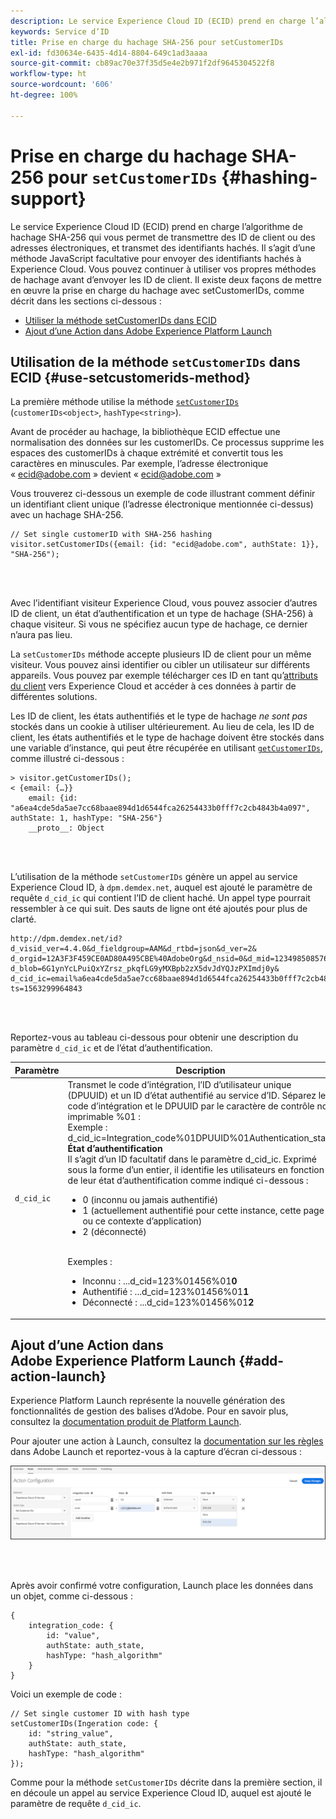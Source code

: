 ```yaml
---
description: Le service Experience Cloud ID (ECID) prend en charge l’algorithme de hachage SHA-256 qui vous permet de transmettre des ID de client ou des adresses électroniques, et transmet des identifiants hachés. Il s’agit d’une méthode JavaScript facultative pour envoyer des identifiants hachés à Experience Cloud. Vous pouvez continuer à utiliser vos propres méthodes de hachage avant d’envoyer les ID de client.
keywords: Service d’ID
title: Prise en charge du hachage SHA-256 pour setCustomerIDs
exl-id: fd30634e-6435-4d14-8804-649c1ad3aaaa
source-git-commit: cb89ac70e37f35d5e4e2b971f2df9645304522f8
workflow-type: ht
source-wordcount: '606'
ht-degree: 100%

---
```


# Prise en charge du hachage SHA-256 pour `setCustomerIDs` {#hashing-support}

Le service Experience Cloud ID (ECID) prend en charge l’algorithme de hachage SHA-256 qui vous permet de transmettre des ID de client ou des adresses électroniques, et transmet des identifiants hachés. Il s’agit d’une méthode JavaScript facultative pour envoyer des identifiants hachés à Experience Cloud. Vous pouvez continuer à utiliser vos propres méthodes de hachage avant d’envoyer les ID de client.
Il existe deux façons de mettre en œuvre la prise en charge du hachage avec setCustomerIDs, comme décrit dans les sections ci-dessous :

* [Utiliser la méthode setCustomerIDs dans ECID](/help/reference/hashing-support.md#use-setcustomerids-method)
* [Ajout d’une Action dans Adobe Experience Platform Launch](/help/reference/hashing-support.md#add-action-launch)

## Utilisation de la méthode `setCustomerIDs` dans ECID {#use-setcustomerids-method}

La première méthode utilise la méthode [`setCustomerIDs`](/help/library/get-set/setcustomerids.md) (`customerIDs<object>`, `hashType<string>`).

Avant de procéder au hachage, la bibliothèque ECID effectue une normalisation des données sur les customerIDs. Ce processus supprime les espaces des customerIDs à chaque extrémité et convertit tous les caractères en minuscules. Par exemple, l’adresse électronique « ecid@adobe.com » devient « ecid@adobe.com »

Vous trouverez ci-dessous un exemple de code illustrant comment définir un identifiant client unique (l’adresse électronique mentionnée ci-dessus) avec un hachage SHA-256.

```
// Set single customerID with SHA-256 hashing
visitor.setCustomerIDs({email: {id: "ecid@adobe.com", authState: 1}}, "SHA-256");
```

<br> 

Avec l’identifiant visiteur Experience Cloud, vous pouvez associer d’autres ID de client, un état d’authentification et un type de hachage (SHA-256) à chaque visiteur. Si vous ne spécifiez aucun type de hachage, ce dernier n’aura pas lieu.

La `setCustomerIDs` méthode accepte plusieurs ID de client pour un même visiteur. Vous pouvez ainsi identifier ou cibler un utilisateur sur différents appareils. Vous pouvez par exemple télécharger ces ID en tant qu’[attributs du client](https://experienceleague.adobe.com/docs/core-services/interface/customer-attributes/attributes.html?lang=fr) vers Experience Cloud et accéder à ces données à partir de différentes solutions.

Les ID de client, les états authentifiés et le type de hachage *ne sont pas* stockés dans un cookie à utiliser ultérieurement. Au lieu de cela, les ID de client, les états authentifiés et le type de hachage doivent être stockés dans une variable d’instance, qui peut être récupérée en utilisant [`getCustomerIDs`](/help/library/get-set/getcustomerids.md), comme illustré ci-dessous :

```
> visitor.getCustomerIDs();
< {email: {…}}
    email: {id: "a6ea4cde5da5ae7cc68baae894d1d6544fca26254433b0fff7c2cb4843b4a097", authState: 1, hashType: "SHA-256"}
    __proto__: Object
```

<br> 

L’utilisation de la méthode `setCustomerIDs` génère un appel au service Experience Cloud ID, à `dpm.demdex.net`, auquel est ajouté le paramètre de requête `d_cid_ic` qui contient l’ID de client haché. Un appel type pourrait ressembler à ce qui suit. Des sauts de ligne ont été ajoutés pour plus de clarté.

```
http://dpm.demdex.net/id?d_visid_ver=4.4.0&d_fieldgroup=AAM&d_rtbd=json&d_ver=2&
d_orgid=12A3F3F459CE0AD80A495CBE%40AdobeOrg&d_nsid=0&d_mid=12349850857640731290890207735189050123&
d_blob=6G1ynYcLPuiQxYZrsz_pkqfLG9yMXBpb2zX5dvJdYQJzPXImdj0y&
d_cid_ic=email%a6ea4cde5da5ae7cc68baae894d1d6544fca26254433b0fff7c2cb4843b4a097%011&
ts=1563299964843
```

<br> 

Reportez-vous au tableau ci-dessous pour obtenir une description du paramètre `d_cid_ic` et de l’état d’authentification.

| Paramètre | Description |
|------------|----------|
| `d_cid_ic` | Transmet le code d’intégration, l’ID d’utilisateur unique (DPUUID) et un ID d’état authentifié au service d’ID. Séparez le code d’intégration et le DPUUID par le caractère de contrôle non imprimable %01</code> : <br> Exemple : d_cid_ic=Integration_code%01DPUUID%01Authentication_state</code> <br> <b>État d’authentification</b> <br> Il s’agit d’un ID facultatif dans le paramètre d_cid_ic. Exprimé sous la forme d’un entier, il identifie les utilisateurs en fonction de leur état d’authentification comme indiqué ci-dessous : <br> <ul><li>0 (inconnu ou jamais authentifié)</li><li>1 (actuellement authentifié pour cette instance, cette page ou ce contexte d’application)</li><li>2 (déconnecté)</li></ul> <br>Exemples : <br> <ul><li>Inconnu : ...d_cid=123%01456%01<b>0</b></li><li>Authentifié : ...d_cid=123%01456%01<b>1</b></li><li>Déconnecté : ...d_cid=123%01456%01<b>2</b></li></ul> |

## Ajout d’une Action dans Adobe Experience Platform Launch {#add-action-launch}

Experience Platform Launch représente la nouvelle génération des fonctionnalités de gestion des balises d’Adobe. Pour en savoir plus, consultez la [documentation produit de Platform Launch](https://experienceleague.adobe.com/docs/launch/using/home.html?lang=fr).

Pour ajouter une action à Launch, consultez la [documentation sur les règles](https://docs.adobe.com/help/fr-FR/launch/using/reference/manage-resources/rules.html) dans Adobe Launch et reportez-vous à la capture d’écran ci-dessous :

![](/help/reference/assets/hashing-support.png)

<br> 

Après avoir confirmé votre configuration, Launch place les données dans un objet, comme ci-dessous :

```
{
    integration_code: {
        id: "value",
        authState: auth_state,
        hashType: "hash_algorithm"
    }
}
```

Voici un exemple de code :

```
// Set single customer ID with hash type
setCustomerIDs(Ingeration code: {
    id: "string_value",
    authState: auth_state,
    hashType: "hash_algorithm"
});
```

Comme pour la méthode `setCustomerIDs` décrite dans la première section, il en découle un appel au service Experience Cloud ID, auquel est ajouté le paramètre de requête `d_cid_ic`.
